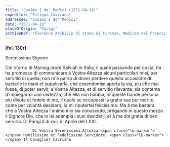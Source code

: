 ```yaml
---
title: "Cosimo I de' Medici (1571-04-18)"
expeditor: "Filippo Cavriana"
addressee: "Cosimo I de' Medici"
date: "1571-04-18"
placeOfOrigin: "Parigi"
archiveRef: "Florence Archivio di Stato di Firenze, Mediceo del Principato, 554, fols. -"
---
```



**[fol. 130r]**

<span class="lb-marker"></span> Serenissimo Signore

Col ritorno di Monsig.orore Salviati in Italia, il quale passando <span class="lb-marker"></span> per costà, mi ha promesso di communicare à Vostra Altezza  alcuni <span class="lb-marker"></span> particolari miei, per servitio di quella; non m'è parso <span class="lb-marker"></span> di dover perdere questa occasione di baciarle le mani <span class="lb-marker"></span> et supplicarla, che essendomisi aperta la via, piu <span class="lb-marker"></span> che mai fusse, di poter servir, a Vostra Altezza, et di servitio <span class="lb-marker"></span> rilevante; sia contenta d'impiegarmi con certezza, <span class="lb-marker"></span> che ella non habbia, in queste bande persona piu divota <span class="lb-marker"></span> et fedele di me, il quale se occupassi la gratia sua <span class="lb-marker"></span> per merito, come per voluntà desidero, io mi riputertei <span class="lb-marker"></span> felicissimo. Ma à me basterà, che a Vostra Altezza  l'animo <span class="lb-marker"></span> mio sia conosciuto, pregando in questo mezzo il Signore  Dio, <span class="lb-marker"></span> che in lei adempia i suoi desiderij, et à me dia gratia <span class="lb-marker"></span> di ben servirla. Di Parigi il di xviij di Aprile del LXXI.
                


                Di Vostra Serenissima Altezza <span class="lb-marker"></span> Humilissimo et Fedelissimo Servidore. <span class="lb-marker"></span> Il Cavaglier Cavriana

